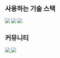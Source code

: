 <div>
  <h2>
    사용하는 기술 스택
  </h2>
  <div>
    <img src="https://img.shields.io/badge/Javascript-F7DF1E?style=for-the-badge&logo=Javascript&logoColor=black"/>
    <img src="https://img.shields.io/badge/TypeScript-3178C6?style=for-the-badge&logo=TypeScript&logoColor=white"/>
    <img src="https://img.shields.io/badge/React-61DAFB?style=for-the-badge&logo=React&logoColor=black"/>
  </div>
  <h2>
    커뮤니티
  </h2>
  <div>
    <a href="https://unsnruu.tistory.com/">
      <img src="https://img.shields.io/badge/Tistory-000000?style=for-the-badge&logo=Tistory&logoColor=white"/>
    </a>
    <a href="https://velog.io/@unsnruu">
      <img src="https://img.shields.io/badge/Velog-20C997?style=for-the-badge&logo=Velog&logoColor=white"/>
    </a>
  </div>
</div>
